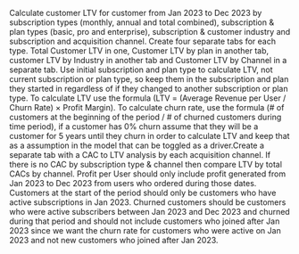 Calculate customer LTV for customer from Jan 2023 to Dec 2023 by subscription types (monthly, annual and total combined), 
subscription & plan types (basic, pro and enterprise), 
subscription & customer industry and 
subscription and acquisition channel. 
Create four separate tabs for each type. Total Customer LTV in one, Customer LTV by plan in another tab, customer LTV by Industry in another tab and Customer LTV by Channel in a separate tab.
Use initial subscription and plan type to calculate LTV, not current subscription or plan type, so keep them in the subscription and plan they started in regardless of if they changed to another subscription or plan type. 
To calculate LTV use the formula (LTV = (Average Revenue per User / Churn Rate) × Profit Margin). 
To calculate churn rate, use the formula (# of customers at the beginning of the period / # of churned customers during time period), if a customer has 0% churn assume that they will be a customer for 5 years until they churn in order to calculate LTV and keep that as a  assumption in the model that can be toggled as a driver.Create a separate tab with a CAC to LTV analysis by each acquisition channel. If there is no CAC by subscription type & channel then compare LTV by total CACs by channel.
Profit per User should only include profit generated from Jan 2023 to Dec 2023 from users who ordered during those dates.
Customers at the start of the period should only be customers who have active subscriptions in Jan 2023. 
Churned customers should be customers who were active subscribers between Jan 2023 and Dec 2023 and churned during that period and should not include customers who joined after Jan 2023 since we want the churn rate for customers who were active on Jan 2023 and not new customers who joined after Jan 2023.